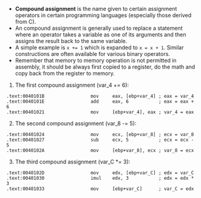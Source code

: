 * __Compound assignment__ is the name given to certain assignment operators in certain programming languages (especially those derived from C).
* An compound assignment is generally used to replace a statement where an operator takes a variable as one of its arguments and then assigns the result back to the same variable.
* A simple example is `x += 1` which is expanded to `x = x + 1`. Similar constructions are often available for various binary operators.
* Remember that memory to memory operation is not permitted in assembly, it should be always first copied to a register, do the math and copy back from the register to memory.


1) The first compound assignment (var_4 += 6):
```
.text:0040101B                 mov     eax, [ebp+var_4] ; eax = var_4
.text:0040101E                 add     eax, 6           ; eax = eax + 6
.text:00401021                 mov     [ebp+var_4], eax ; var_4 = eax
```

2) The second compound assignment (var_8 -= 5):
```
.text:00401024                 mov     ecx, [ebp+var_8] ; ecx = var_8
.text:00401027                 sub     ecx, 5           ; ecx = ecx - 5
.text:0040102A                 mov     [ebp+var_8], ecx ; var_8 = ecx
```

3) The third compound assignment (var_C *= 3):
```
.text:0040102D                 mov     edx, [ebp+var_C] ; edx = var_C
.text:00401030                 imul    edx, 3           ; edx = edx * 3
.text:00401033                 mov     [ebp+var_C]      ; var_C = edx
```
